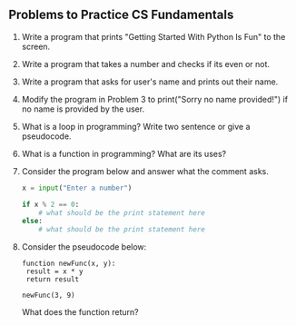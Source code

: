 ## Problems to Practice CS Fundamentals

1. Write a program that prints "Getting Started With Python Is Fun" to the screen.
2. Write a program that takes a number and checks if its even or not.
3. Write a program that asks for user's name and prints out their name.
4. Modify the program in Problem 3 to print("Sorry no name provided!") if no name is provided by the user.
5. What is a loop in programming? Write two sentence or give a pseudocode.
6. What is a function in programming? What are its uses?

6. Consider the program below and answer what the comment asks.

   ```python
   x = input("Enter a number")
   
   if x % 2 == 0:
       # what should be the print statement here
   else:
       # what should be the print statement here
   ```

   

7. Consider the pseudocode below:

   ```pseudocode
   function newFunc(x, y):
   	result = x * y
   	return result
   
   newFunc(3, 9)
   
   ```

   What does the function return?